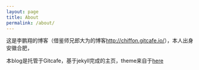 ```yaml
---
layout: page
title: About
permalink: /about/
---
```





这是李鹏翔的博客（借鉴师兄郎大为的博客<http://chiffon.gitcafe.io/>），本人出身安徽合肥，

本blog是托管于Gitcafe，基于jekyll完成的主页，theme来自于[here](http://jekyllthemes.org/themes/brume/)
